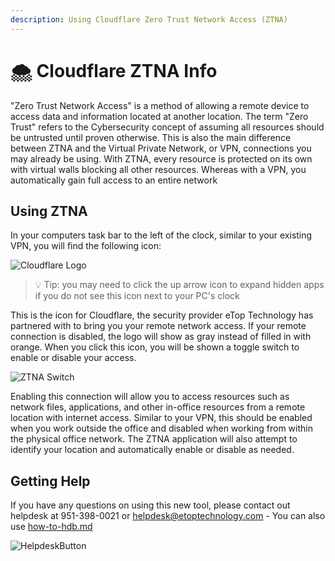 ```yaml
---
description: Using Cloudflare Zero Trust Network Access (ZTNA)
---
```


# 🌨️ Cloudflare ZTNA Info

"Zero Trust Network Access" is a method of allowing a remote device to access data and information located at another location. The term "Zero Trust" refers to the Cybersecurity concept of assuming all resources should be untrusted until proven otherwise. This is also the main difference between ZTNA and the Virtual Private Network, or VPN, connections you may already be using. With ZTNA, every resource is protected on its own with virtual walls blocking all other resources. Whereas with a VPN, you automatically gain full access to an entire network

## Using ZTNA

In your computers task bar to the left of the clock, similar to your existing VPN, you will find the following icon:

<div align="left">

<img src="https://cdn.changelog.com/uploads/icons/news_sources/nG/icon_small.png" alt="Cloudflare Logo">

</div>

> :bulb: Tip: you may need to click the up arrow icon to expand hidden apps if you do not see this icon next to your PC's clock

This is the icon for Cloudflare, the security provider eTop Technology has partnered with to bring you your remote network access. If your remote connection is disabled, the logo will show as gray instead of filled in with orange. When you click this icon, you will be shown a toggle switch to enable or disable your access.

<div align="left">

<img src="https://etopassetstore.blob.core.windows.net/publicassets/DocPics/tzclFBAKs2.png" alt="ZTNA Switch">

</div>

Enabling this connection will allow you to access resources such as network files, applications, and other in-office resources from a remote location with internet access. Similar to your VPN, this should be enabled when you work outside the office and disabled when working from within the physical office network. The ZTNA application will also attempt to identify your location and automatically enable or disable as needed.

## Getting Help

If you have any questions on using this new tool, please contact out helpdesk at 951-398-0021 or [helpdesk@etoptechnology.com](mailto:helpdesk@etoptechnology.com) - You can also use [how-to-hdb.md](../../../etop-tools/welcome-to-working-with-etop/helpdesk-buttons/how-to-hdb.md "mention")

<div align="left">

<img src="../../../../.gitbook/assets/image (2) (2).png" alt="HelpdeskButton">

</div>
